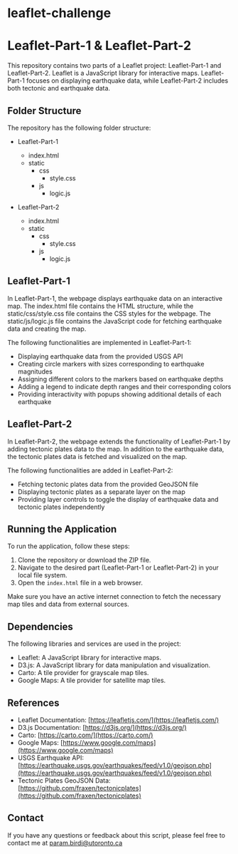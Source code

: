 # leaflet-challenge
# Leaflet-Part-1 & Leaflet-Part-2

This repository contains two parts of a Leaflet project: Leaflet-Part-1 and Leaflet-Part-2. Leaflet is a JavaScript library for interactive maps. Leaflet-Part-1 focuses on displaying earthquake data, while Leaflet-Part-2 includes both tectonic and earthquake data.

## Folder Structure

The repository has the following folder structure:

- Leaflet-Part-1
  - index.html
  - static
    - css
      - style.css
    - js
      - logic.js

- Leaflet-Part-2
  - index.html
  - static
    - css
      - style.css
    - js
      - logic.js

## Leaflet-Part-1

In Leaflet-Part-1, the webpage displays earthquake data on an interactive map. The index.html file contains the HTML structure, while the static/css/style.css file contains the CSS styles for the webpage. The static/js/logic.js file contains the JavaScript code for fetching earthquake data and creating the map.

The following functionalities are implemented in Leaflet-Part-1:

- Displaying earthquake data from the provided USGS API
- Creating circle markers with sizes corresponding to earthquake magnitudes
- Assigning different colors to the markers based on earthquake depths
- Adding a legend to indicate depth ranges and their corresponding colors
- Providing interactivity with popups showing additional details of each earthquake

## Leaflet-Part-2

In Leaflet-Part-2, the webpage extends the functionality of Leaflet-Part-1 by adding tectonic plates data to the map. In addition to the earthquake data, the tectonic plates data is fetched and visualized on the map.

The following functionalities are added in Leaflet-Part-2:

- Fetching tectonic plates data from the provided GeoJSON file
- Displaying tectonic plates as a separate layer on the map
- Providing layer controls to toggle the display of earthquake data and tectonic plates independently

## Running the Application

To run the application, follow these steps:

1. Clone the repository or download the ZIP file.
2. Navigate to the desired part (Leaflet-Part-1 or Leaflet-Part-2) in your local file system.
3. Open the `index.html` file in a web browser.

Make sure you have an active internet connection to fetch the necessary map tiles and data from external sources.

## Dependencies

The following libraries and services are used in the project:

- Leaflet: A JavaScript library for interactive maps.
- D3.js: A JavaScript library for data manipulation and visualization.
- Carto: A tile provider for grayscale map tiles.
- Google Maps: A tile provider for satellite map tiles.

## References

- Leaflet Documentation: [https://leafletjs.com/](https://leafletjs.com/)
- D3.js Documentation: [https://d3js.org/](https://d3js.org/)
- Carto: [https://carto.com/](https://carto.com/)
- Google Maps: [https://www.google.com/maps](https://www.google.com/maps)
- USGS Earthquake API: [https://earthquake.usgs.gov/earthquakes/feed/v1.0/geojson.php](https://earthquake.usgs.gov/earthquakes/feed/v1.0/geojson.php)
- Tectonic Plates GeoJSON Data: [https://github.com/fraxen/tectonicplates](https://github.com/fraxen/tectonicplates)

## Contact

If you have any questions or feedback about this script, please feel free to contact me at param.birdi@utoronto.ca
